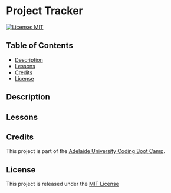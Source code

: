 # Project Tracker

[![License: MIT](https://img.shields.io/badge/License-MIT-yellow.svg)](https://opensource.org/licenses/MIT)

## Table of Contents
- [Description](#description)
- [Lessons](#lessons)
- [Credits](#credits)
- [License](#license)

## Description

## Lessons 

## Credits
This project is part of the [Adelaide University Coding Boot Camp](https://bootcamps.adelaide.edu.au).

## License
This project is released under the [MIT License](LICENSE)